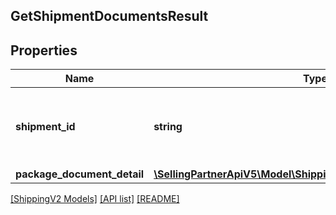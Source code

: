 ## GetShipmentDocumentsResult

## Properties

Name | Type | Description | Notes
------------ | ------------- | ------------- | -------------
**shipment_id** | **string** | The unique shipment identifier provided by a shipping service. |
**package_document_detail** | [**\SellingPartnerApiV5\Model\ShippingV2\PackageDocumentDetail**](PackageDocumentDetail.md) |  |

[[ShippingV2 Models]](../) [[API list]](../../Api) [[README]](../../../README.md)
